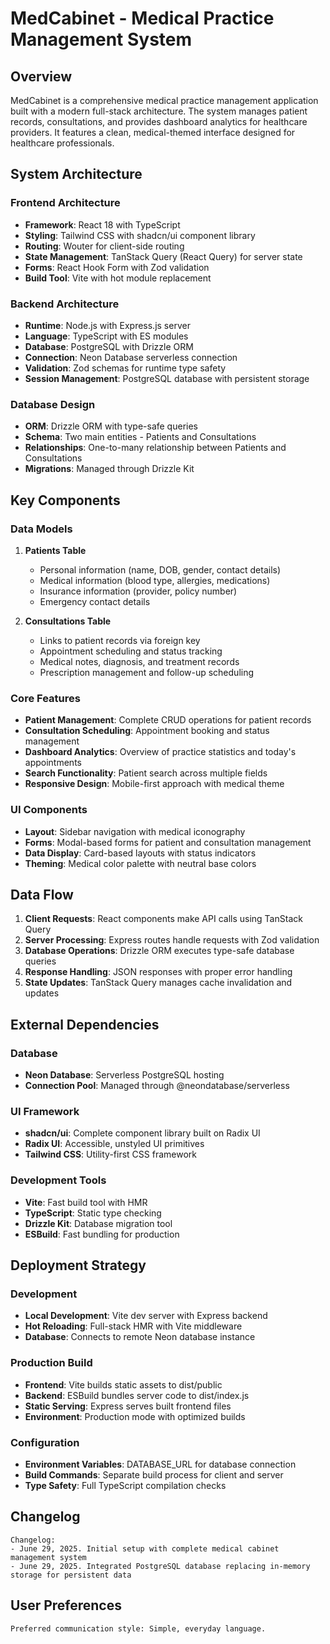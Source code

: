 # MedCabinet - Medical Practice Management System

## Overview

MedCabinet is a comprehensive medical practice management application built with a modern full-stack architecture. The system manages patient records, consultations, and provides dashboard analytics for healthcare providers. It features a clean, medical-themed interface designed for healthcare professionals.

## System Architecture

### Frontend Architecture
- **Framework**: React 18 with TypeScript
- **Styling**: Tailwind CSS with shadcn/ui component library
- **Routing**: Wouter for client-side routing
- **State Management**: TanStack Query (React Query) for server state
- **Forms**: React Hook Form with Zod validation
- **Build Tool**: Vite with hot module replacement

### Backend Architecture
- **Runtime**: Node.js with Express.js server
- **Language**: TypeScript with ES modules
- **Database**: PostgreSQL with Drizzle ORM
- **Connection**: Neon Database serverless connection
- **Validation**: Zod schemas for runtime type safety
- **Session Management**: PostgreSQL database with persistent storage

### Database Design
- **ORM**: Drizzle ORM with type-safe queries
- **Schema**: Two main entities - Patients and Consultations
- **Relationships**: One-to-many relationship between Patients and Consultations
- **Migrations**: Managed through Drizzle Kit

## Key Components

### Data Models
1. **Patients Table**
   - Personal information (name, DOB, gender, contact details)
   - Medical information (blood type, allergies, medications)
   - Insurance information (provider, policy number)
   - Emergency contact details

2. **Consultations Table**
   - Links to patient records via foreign key
   - Appointment scheduling and status tracking
   - Medical notes, diagnosis, and treatment records
   - Prescription management and follow-up scheduling

### Core Features
- **Patient Management**: Complete CRUD operations for patient records
- **Consultation Scheduling**: Appointment booking and status management
- **Dashboard Analytics**: Overview of practice statistics and today's appointments
- **Search Functionality**: Patient search across multiple fields
- **Responsive Design**: Mobile-first approach with medical theme

### UI Components
- **Layout**: Sidebar navigation with medical iconography
- **Forms**: Modal-based forms for patient and consultation management
- **Data Display**: Card-based layouts with status indicators
- **Theming**: Medical color palette with neutral base colors

## Data Flow

1. **Client Requests**: React components make API calls using TanStack Query
2. **Server Processing**: Express routes handle requests with Zod validation
3. **Database Operations**: Drizzle ORM executes type-safe database queries
4. **Response Handling**: JSON responses with proper error handling
5. **State Updates**: TanStack Query manages cache invalidation and updates

## External Dependencies

### Database
- **Neon Database**: Serverless PostgreSQL hosting
- **Connection Pool**: Managed through @neondatabase/serverless

### UI Framework
- **shadcn/ui**: Complete component library built on Radix UI
- **Radix UI**: Accessible, unstyled UI primitives
- **Tailwind CSS**: Utility-first CSS framework

### Development Tools
- **Vite**: Fast build tool with HMR
- **TypeScript**: Static type checking
- **Drizzle Kit**: Database migration tool
- **ESBuild**: Fast bundling for production

## Deployment Strategy

### Development
- **Local Development**: Vite dev server with Express backend
- **Hot Reloading**: Full-stack HMR with Vite middleware
- **Database**: Connects to remote Neon database instance

### Production Build
- **Frontend**: Vite builds static assets to dist/public
- **Backend**: ESBuild bundles server code to dist/index.js
- **Static Serving**: Express serves built frontend files
- **Environment**: Production mode with optimized builds

### Configuration
- **Environment Variables**: DATABASE_URL for database connection
- **Build Commands**: Separate build process for client and server
- **Type Safety**: Full TypeScript compilation checks

## Changelog

```
Changelog:
- June 29, 2025. Initial setup with complete medical cabinet management system
- June 29, 2025. Integrated PostgreSQL database replacing in-memory storage for persistent data
```

## User Preferences

```
Preferred communication style: Simple, everyday language.
```